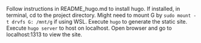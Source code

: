 Follow instructions in README_hugo.md to install hugo.
If installed, in terminal, cd to the project directory.
Might need to mount G by `sudo mount -t drvfs G: /mnt/g` if using WSL.
Execute `hugo` to generate the static site.
Execute `hugo server` to host on localhost.
Open browser and go to localhost:1313 to view the site.
